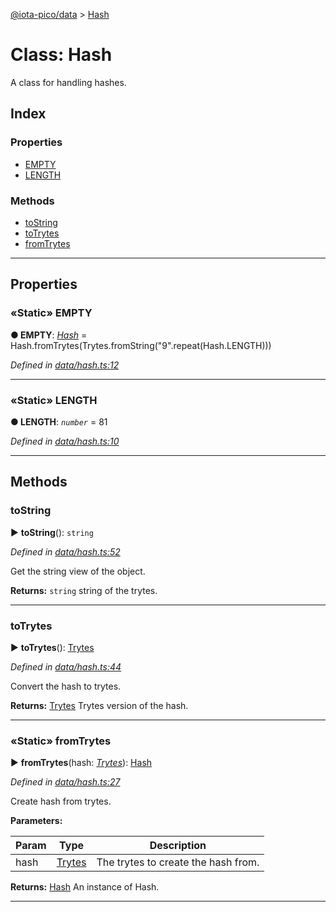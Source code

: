 [@iota-pico/data](../README.md) > [Hash](../classes/hash.md)



# Class: Hash


A class for handling hashes.

## Index

### Properties

* [EMPTY](hash.md#empty)
* [LENGTH](hash.md#length)


### Methods

* [toString](hash.md#tostring)
* [toTrytes](hash.md#totrytes)
* [fromTrytes](hash.md#fromtrytes)



---
## Properties
<a id="empty"></a>

### «Static» EMPTY

**●  EMPTY**:  *[Hash](hash.md)*  =  Hash.fromTrytes(Trytes.fromString("9".repeat(Hash.LENGTH)))

*Defined in [data/hash.ts:12](https://github.com/iotaeco/iota-pico-data/blob/94a854f/src/data/hash.ts#L12)*





___

<a id="length"></a>

### «Static» LENGTH

**●  LENGTH**:  *`number`*  = 81

*Defined in [data/hash.ts:10](https://github.com/iotaeco/iota-pico-data/blob/94a854f/src/data/hash.ts#L10)*





___


## Methods
<a id="tostring"></a>

###  toString

► **toString**(): `string`



*Defined in [data/hash.ts:52](https://github.com/iotaeco/iota-pico-data/blob/94a854f/src/data/hash.ts#L52)*



Get the string view of the object.




**Returns:** `string`
string of the trytes.






___

<a id="totrytes"></a>

###  toTrytes

► **toTrytes**(): [Trytes](trytes.md)



*Defined in [data/hash.ts:44](https://github.com/iotaeco/iota-pico-data/blob/94a854f/src/data/hash.ts#L44)*



Convert the hash to trytes.




**Returns:** [Trytes](trytes.md)
Trytes version of the hash.






___

<a id="fromtrytes"></a>

### «Static» fromTrytes

► **fromTrytes**(hash: *[Trytes](trytes.md)*): [Hash](hash.md)



*Defined in [data/hash.ts:27](https://github.com/iotaeco/iota-pico-data/blob/94a854f/src/data/hash.ts#L27)*



Create hash from trytes.


**Parameters:**

| Param | Type | Description |
| ------ | ------ | ------ |
| hash | [Trytes](trytes.md)   |  The trytes to create the hash from. |





**Returns:** [Hash](hash.md)
An instance of Hash.






___


